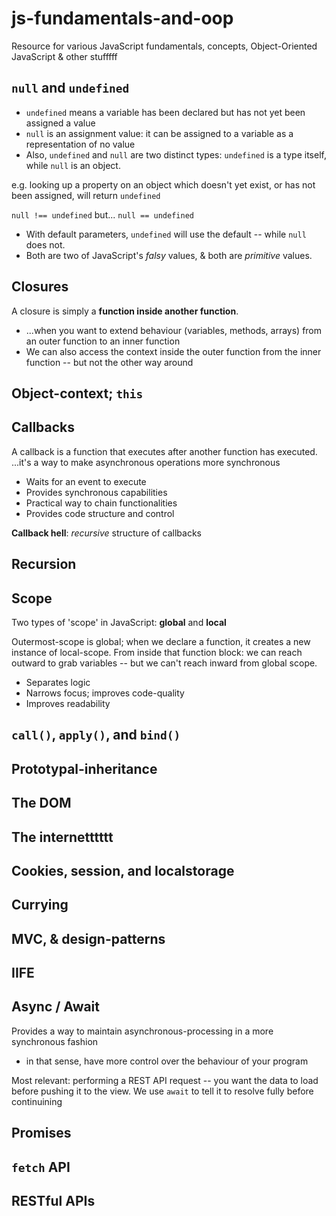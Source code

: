 # js-fundamentals-and-oop
Resource for various JavaScript fundamentals, concepts, Object-Oriented JavaScript & other stufffff

## `null` and `undefined`
* `undefined` means a variable has been declared but has not yet been assigned a value
* `null` is an assignment value: it can be assigned to a variable as a representation of no value
* Also, `undefined` and `null` are two distinct types: `undefined` is a type itself, while `null` is an object.

e.g. looking up a property on an object which doesn't yet exist, or has not been assigned, will return `undefined`

`null !== undefined`
but...
`null == undefined`

* With default parameters, `undefined` will use the default -- while `null` does not.
* Both are two of JavaScript's *falsy* values, & both are *primitive* values.

## Closures
A closure is simply a **function inside another function**.
* ...when you want to extend behaviour (variables, methods, arrays) from an outer function to an inner function
* We can also access the context inside the outer function from the inner function -- but not the other way around

## Object-context; `this`

## Callbacks
A callback is a function that executes after another function has executed.
...it's a way to make asynchronous operations more synchronous

* Waits for an event to execute
* Provides synchronous capabilities
* Practical way to chain functionalities
* Provides code structure and control

**Callback hell**: *recursive* structure of callbacks

## Recursion

## Scope
Two types of 'scope' in JavaScript: **global** and **local**

Outermost-scope is global; when we declare a function, it creates a new instance of local-scope.
From inside that function block: we can reach outward to grab variables -- but we can't reach inward from global scope.

* Separates logic
* Narrows focus; improves code-quality
* Improves readability

## `call()`, `apply()`, and `bind()`

## Prototypal-inheritance

## The DOM

## The internetttttt 

## Cookies, session, and localstorage

## Currying

## MVC, & design-patterns

## IIFE

## Async / Await
Provides a way to maintain asynchronous-processing in a more synchronous fashion
* in that sense, have more control over the behaviour of your program

Most relevant: performing a REST API request -- you want the data to load before pushing it to the view. We use `await` to tell it to resolve fully before continuining

## Promises

## `fetch` API

## RESTful APIs
